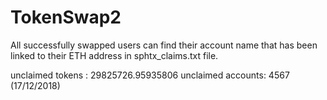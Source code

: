 # TokenSwap2

 All successfully swapped users can find their account name that has been linked to their ETH address in sphtx_claims.txt file.
 
 
unclaimed tokens : 29825726.95935806
unclaimed accounts: 4567
(17/12/2018)
